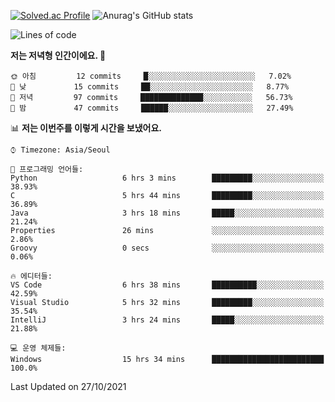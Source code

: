 

<!--
**PungwonLee/PungwonLee** is a ✨ _special_ ✨ repository because its `README.md` (this file) appears on your GitHub profile.

Here are some ideas to get you started:

- 🔭 I’m currently working on ...
- 🌱 I’m currently learning ...
- 👯 I’m looking to collaborate on ...
- 🤔 I’m looking for help with ...
- 💬 Ask me about ...
- 📫 How to reach me: ...
- 😄 Pronouns: ...
- ⚡ Fun fact: ...
-->
[![Solved.ac Profile](http://mazassumnida.wtf/api/v2/generate_badge?boj=vnddnjs00)](https://solved.ac/vnddnjs00/)
![Anurag's GitHub stats](https://github-readme-stats.vercel.app/api?username=PungwonLee&show_icons=true&theme=radical)
<!--START_SECTION:waka-->
![Lines of code](https://img.shields.io/badge/%EC%A0%80%EB%8A%94%20%EC%97%AC%ED%83%9C%EA%B9%8C%EC%A7%80%20-75706%20%EC%A4%84%EC%9D%98%20%EC%BD%94%EB%93%9C%EB%A5%BC%20%EC%9E%91%EC%84%B1%ED%96%88%EC%96%B4%EC%9A%94.-blue)

**저는 저녁형 인간이에요. 🦉** 

```text
🌞 아침         12 commits     █░░░░░░░░░░░░░░░░░░░░░░░░   7.02% 
🌆 낮　         15 commits     ██░░░░░░░░░░░░░░░░░░░░░░░   8.77% 
🌃 저녁         97 commits     ██████████████░░░░░░░░░░░   56.73% 
🌙 밤　         47 commits     ██████░░░░░░░░░░░░░░░░░░░   27.49%

```


📊 **저는 이번주를 이렇게 시간을 보냈어요.** 

```text
⌚︎ Timezone: Asia/Seoul

💬 프로그래밍 언어들: 
Python                   6 hrs 3 mins        █████████░░░░░░░░░░░░░░░░   38.93% 
C                        5 hrs 44 mins       █████████░░░░░░░░░░░░░░░░   36.89% 
Java                     3 hrs 18 mins       █████░░░░░░░░░░░░░░░░░░░░   21.24% 
Properties               26 mins             ░░░░░░░░░░░░░░░░░░░░░░░░░   2.86% 
Groovy                   0 secs              ░░░░░░░░░░░░░░░░░░░░░░░░░   0.06%

🔥 에디터들: 
VS Code                  6 hrs 38 mins       ██████████░░░░░░░░░░░░░░░   42.59% 
Visual Studio            5 hrs 32 mins       █████████░░░░░░░░░░░░░░░░   35.54% 
IntelliJ                 3 hrs 24 mins       █████░░░░░░░░░░░░░░░░░░░░   21.88%

💻 운영 체제들: 
Windows                  15 hrs 34 mins      █████████████████████████   100.0%

```


 Last Updated on 27/10/2021
<!--END_SECTION:waka-->
